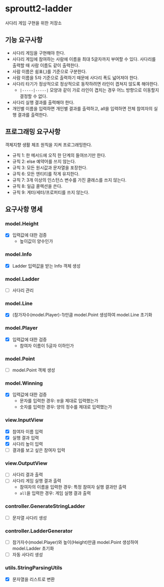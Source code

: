 # sproutt2-ladder
사다리 게임 구현을 위한 저장소

## 기능 요구사항
- 사다리 게임을 구현해야 한다.
- 사다리 게임에 참여하는 사람에 이름을 최대 5글자까지 부여할 수 있다. 사다리를 출력할 때 사람 이름도 같이 출력한다.
- 사람 이름은 쉼표(,)를 기준으로 구분한다.
- 사람 이름을 5자 기준으로 출력하기 때문에 사다리 폭도 넓어져야 한다.
- 사다리 타기가 정상적으로 정상적으로 동작하려면 라인이 겹쳐지 않도록 해야한다.
  - `|-----|-----|` 모양과 같이 가로 라인이 겹치는 경우 어느 방향으로 이동할지 결정할 수 없다.
- 사다리 실행 결과를 출력해야 한다.
- 개인별 이름을 입력하면 개인별 결과를 출력하고, all을 입력하면 전체 참여자의 실행 결과를 출력한다.

## 프로그래밍 요구사항
객체지향 생활 체조 원칙을 지켜 프로그래밍한다.
* 규칙 1: 한 메서드에 오직 한 단계의 들여쓰기만 한다.
* 규칙 2: else 예약어를 쓰지 않는다.
* 규칙 3: 모든 원시값과 문자열을 포장한다.
* 규칙 6: 모든 엔티티를 작게 유지한다.
* 규칙 7: 3개 이상의 인스턴스 변수를 가진 클래스를 쓰지 않는다.
* 규칙 8: 일급 콜렉션을 쓴다.
* 규칙 9: 게터/세터/프로퍼티를 쓰지 않는다.

## 요구사항 명세
### model.Height
- [X] 입력값에 대한 검증
  - 높이값이 양수인가

### model.Info
- [X] Ladder 입력값을 받는 Info 객체 생성

### model.Ladder
- [ ] 사다리 관리

### model.Line
- [X] (참가자수(model.Player)-1)만큼 model.Point 생성하여 model.Line 초기화

### model.Player
- [X] 입력값에 대한 검증
  - 참여자 이름이 5글자 이하인가

### model.Point
- [ ] model.Point 객체 생성

### model.Winning
- [X] 입력값에 대한 검증
  - 문자를 입력한 경우: `꽝`을 제대로 입력했는가
  - 숫자를 입력한 경우: 양의 정수를 제대로 입력했는가

### view.InputView
- [X] 참여자 이름 입력
- [X] 실행 결과 입력
- [X] 사다리 높이 입력
- [ ] 결과를 보고 싶은 참여자 입력

### view.OutputView
- [ ] 사다리 결과 출력
- [ ] 사다리 게임 실행 결과 출력
  - 참여자의 이름을 입력한 경우: 특정 참여자 실행 결과만 출력
  - `all`을 입력한 경우: 게임 실행 결과 출력

### controller.GenerateStringLadder
- [ ] 문자열 사다리 생성

### controller.LadderGenerator
- [ ] 참가자수(model.Player)와 높이(Height)만큼 model.Point 생성하여 model.Ladder 초기화
- [ ] 자동 사다리 생성

### utils.StringParsingUtils
- [X] 문자열을 리스트로 변환